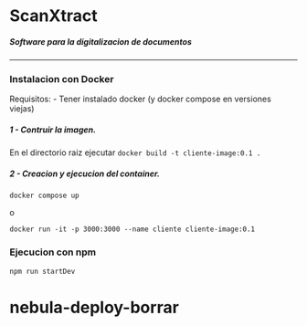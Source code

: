 # ScanXtract
##### Software para la digitalizacion de documentos
---
### Instalacion con Docker
Requisitos:
    - Tener instalado docker (y docker compose en versiones viejas)
##### 1 - Contruir la imagen.
En el directorio raiz ejecutar
``docker build -t cliente-image:0.1 .``

##### 2 - Creacion y ejecucion del container.
``docker compose up`` 

o

``docker run -it -p 3000:3000 --name cliente cliente-image:0.1``

### Ejecucion con npm

``npm run startDev``
# nebula-deploy-borrar

